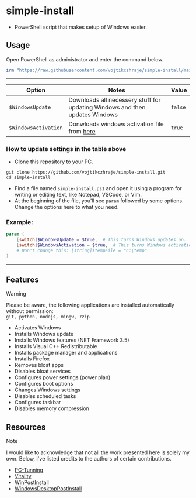 # simple-install
- PowerShell script that makes setup of Windows easier.

## Usage
Open PowerShell as administrator and enter the command below. <br />
```powershell
irm "https://raw.githubusercontent.com/vojtikczhraje/simple-install/main/simple-install.ps1" | iex
```
---

| Option | Notes | Value |
|----------|----------|----------|
| `$WindowsUpdate` | Downloads all necessery stuff for updating Windows and then updates Windows | `false` |
| `$WindowsActivation` | Donwloads windows activation file from [here](https://github.com/massgravel/Microsoft-Activation-Scripts) | `true` |

### How to update settings in the table above
- Clone this repository to your PC.
```git
git clone https://github.com/vojtikczhraje/simple-install.git
cd simple-install
```

- Find a file named `simple-install.ps1` and open it using a program for writing or editing text, like Notepad, VSCode, or Vim.
- At the beginning of the file, you'll see `param` followed by some options. Change the options here to what you need.

### Example:
```powershell
param (
    [switch]$WindowsUpdate = $true,  # This turns Windows updates on.
    [switch]$WindowsActivation = $true,  # This turns Windows activation on.
    # Don't change this: [string]$tempFile = "C:\temp"
)
```

---

## Features
> [!WARNING]  
> Please be aware, the following applications are installed automatically without permission: <br />
> `git, python, nodejs, mingw, 7zip`
- Activates Windows
- Installs Windows update
- Installs Windows features (NET Framework 3.5)
- Installs Visual C++ Redistributable
- Installs package manager and applications
- Installs Firefox
- Removes bloat apps
- Disables bloat services
- Configures power settings (power plan)
- Configures boot options
- Changes Windows settings
- Disables scheduled tasks
- Configures taskbar
- Disables memory compression
  

## Resources
> [!NOTE]  
> I would like to acknowledge that not all the work presented here is solely my own. Below, I've listed credits to the authors of certain contributions.
- [PC-Tunning](https://github.com/amitxv/PC-Tuning)
- [Vitality](https://github.com/vojtikczhraje/Vitality)
- [WinPostInstall](https://github.com/jhx0/WinPostInstall)
- [WindowsDesktopPostInstall](https://gist.github.com/elipriaulx/afab55846e4ebc8854466c439a79fccc)
